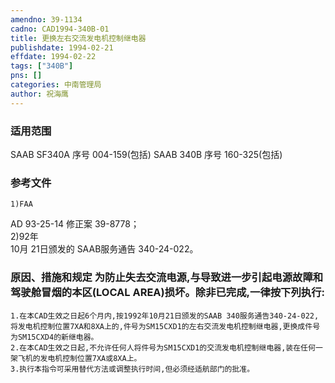 ```yaml
---
amendno: 39-1134  
cadno: CAD1994-340B-01  
title: 更换左右交流发电机控制继电器  
publishdate: 1994-02-21  
effdate: 1994-02-22  
tags: ["340B"]  
pns: []  
categories: 中南管理局  
author: 祝海鹰  
---
```

  
### 适用范围  
SAAB SF340A 序号 004-159(包括)     SAAB 340B 序号 160-325(包括)  
  
<!--more-->  
### 参考文件  
    1)FAA  
AD 93-25-14 修正案 39-8778；  
 2)92年  
10月 21日颁发的 SAAB服务通告 340-24-022。  
  
### 原因、措施和规定 为防止失去交流电源,与导致进一步引起电源故障和驾驶舱冒烟的本区(LOCAL AREA)损坏。除非已完成,一律按下列执行:  
    1.在本CAD生效之日起6个月内,按1992年10月21日颁发的SAAB 340服务通告340-24-022,将发电机控制位置7XA和8XA上的,件号为SM15CXD1的左右交流发电机控制继电器,更换成件号为SM15CXD4的新继电器。  
    2.在本CAD生效之日起,不允许任何人将件号为SM15CXD1的交流发电机控制继电器,装在任何一架飞机的发电机控制位置7XA或8XA上。  
    3.执行本指令可采用替代方法或调整执行时间,但必须经适航部门的批准。  
  
   

